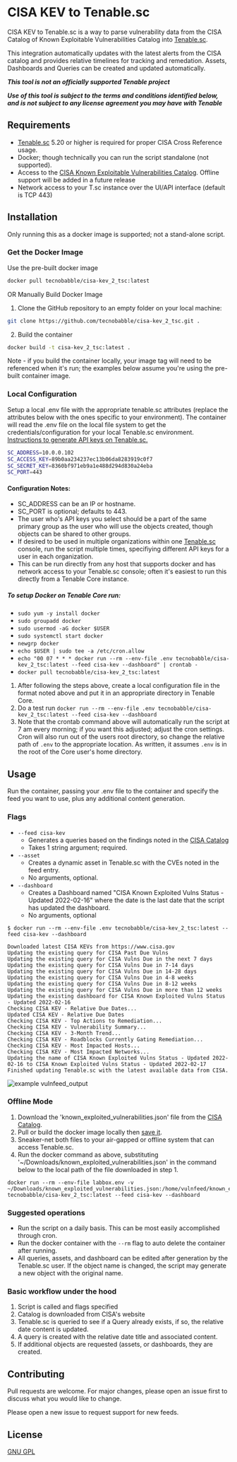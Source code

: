 
# CISA KEV to Tenable.sc

CISA KEV to Tenable.sc is a way to parse vulnerability data from the CISA Catalog of Known Exploitable Vulnerabilities Catalog into [Tenable.sc](https://www.tenable.com/products/tenable-sc).

This integration automatically updates with the latest alerts from the CISA catalog and provides relative timelines for tracking and remedation.  Assets, Dashboards and Queries can be created and updated automatically.

***This tool is not an officially supported Tenable project***

***Use of this tool is subject to the terms and conditions identified below, and is not subject to any license agreement you may have with Tenable***

## Requirements
* [Tenable.sc](https://www.tenable.com/products/tenable-sc) 5.20 or higher is required for proper CISA Cross Reference usage.
* Docker; though technically you can run the script standalone (not supported).
* Access to the [CISA Known Exploitable Vulnerabilities Catalog](https://www.cisa.gov/sites/default/files/feeds/known_exploited_vulnerabilities.json).  Offline support will be added in a future release
* Network access to your T.sc instance over the UI/API interface (default is TCP 443)

## Installation
Only running this as a docker image is supported; not a stand-alone script.

### Get the Docker Image

Use the pre-built docker image

```bash
docker pull tecnobabble/cisa-kev_2_tsc:latest
```

OR Manually Build Docker Image

1. Clone the GitHub repository to an empty folder on your local machine:
```bash
git clone https://github.com/tecnobabble/cisa-kev_2_tsc.git .
```
2. Build the container
```bash
docker build -t cisa-kev_2_tsc:latest .
```

Note - if you build the container locally, your image tag will need to be referenced when it's run; the examples below assume you're using the pre-built container image.

### Local Configuration
Setup a local .env file with the appropriate tenable.sc attributes (replace the attributes below with the ones specific to your environment). The container will read the .env file on the local file system to get the credentials/configuration for your local Tenable.sc environment. [Instructions to generate API keys on Tenable.sc.](https://docs.tenable.com/tenablesc/Content/GenerateAPIKey.htm)

```bash
SC_ADDRESS=10.0.0.102
SC_ACCESS_KEY=89b0aa234237ec13b06da8283919c0f7
SC_SECRET_KEY=8360bf971eb9a1e488d294d830a24eba
SC_PORT=443
```


#### Configuration Notes:
* SC_ADDRESS can be an IP or hostname.
* SC_PORT is optional; defaults to 443.
* The user who's API keys you select should be a part of the same primary group as the user who will use the objects created, though objects can be shared to other groups. 
* If desired to be used in multiple organizations within one [Tenable.sc](https://www.tenable.com/products/tenable-sc) console, run the script multiple times, specifiying different API keys for a user in each organization.
* This can be run directly from any host that supports docker and has network access to your Tenable.sc console; often it's easiest to run this directly from a Tenable Core instance.

##### To setup Docker on Tenable Core run:
* `sudo yum -y install docker`
* `sudo groupadd docker`
* `sudo usermod -aG docker $USER`
* `sudo systemctl start docker`
* `newgrp docker`
* `echo $USER | sudo tee -a /etc/cron.allow`
* `echo "00 07 * * * docker run --rm --env-file .env tecnobabble/cisa-kev_2_tsc:latest --feed cisa-kev --dashboard" | crontab -`
* `docker pull tecnobabble/cisa-kev_2_tsc:latest`

1. After following the steps above, create a local configuration file in the format noted above and put it in an appropriate directory in Tenable Core. 
2. Do a test run `docker run --rm --env-file .env tecnobabble/cisa-kev_2_tsc:latest --feed cisa-kev --dashboard`
3. Note that the crontab command above will automatically run the script at 7 am every morning; if you want this adjusted; adjust the cron settings.  Cron will also run out of the users root directory, so change the relative path of `.env` to the appropriate location. As written, it assumes `.env` is in the root of the Core user's home directory.

## Usage

Run the container, passing your .env file to the container and specify the feed you want to use, plus any additional content generation.

### Flags
 - `--feed cisa-kev`
	 - Generates a queries based on the findings noted in the [CISA Catalog](https://www.cisa.gov/known-exploited-vulnerabilities-catalog)
	 - Takes 1 string argument; required.  
 -  `--asset`
	 - Creates a dynamic asset in Tenable.sc with the CVEs noted in the feed entry.
	 - No arguments, optional.
 - `--dashboard`
    - Creates a Dashboard named "CISA Known Exploited Vulns Status - Updated 2022-02-16" where the date is the last date that the script has updated the dashboard.
    - No arguments, optional
	 
```
$ docker run --rm --env-file .env tecnobabble/cisa-kev_2_tsc:latest --feed cisa-kev --dashboard

Downloaded latest CISA KEVs from https://www.cisa.gov
Updating the existing query for CISA Past Due Vulns
Updating the existing query for CISA Vulns Due in the next 7 days
Updating the existing query for CISA Vulns Due in 7-14 days
Updating the existing query for CISA Vulns Due in 14-28 days
Updating the existing query for CISA Vulns Due in 4-8 weeks
Updating the existing query for CISA Vulns Due in 8-12 weeks
Updating the existing query for CISA Vulns Due in more than 12 weeks
Updating the existing dashboard for CISA Known Exploited Vulns Status - Updated 2022-02-16
Checking CISA KEV - Relative Due Dates...
Updated CISA KEV - Relative Due Dates
Checking CISA KEV - Top Actions to Remediation...
Checking CISA KEV - Vulnerability Summary...
Checking CISA KEV - 3-Month Trend...
Checking CISA KEV - Roadblocks Currently Gating Remediation...
Checking CISA KEV - Most Impacted Hosts...
Checking CISA KEV - Most Impacted Networks...
Updating the name of CISA Known Exploited Vulns Status - Updated 2022-02-16 to CISA Known Exploited Vulns Status - Updated 2022-02-17
Finished updating Tenable.sc with the latest available data from CISA.
```
![example vulnfeed_output](https://res.cloudinary.com/salted-security/image/upload/v1645112723/Github/cisa-kev-dashboard_krzshz.png)

### Offline Mode
1. Download the 'known_exploited_vulnerabilities.json' file from the [CISA Catalog](https://www.cisa.gov/known-exploited-vulnerabilities-catalog).  
2. Pull or build the docker image locally then [save it](https://docs.docker.com/engine/reference/commandline/save/).
3. Sneaker-net both files to your air-gapped or offline system that can access Tenable.sc.  
4. Run the docker command as above, substituting '~/Downloads/known_exploited_vulnerabilities.json' in the command below to the local path of the file downloaded in step 1.

```
docker run --rm --env-file labbox.env -v ~/Downloads/known_exploited_vulnerabilities.json:/home/vulnfeed/known_exploited_vulnerabilities.json tecnobabble/cisa-kev_2_tsc:latest --feed cisa-kev --dashboard
```

### Suggested operations
* Run the script on a daily basis.  This can be most easily accomplished through cron.
* Run the docker container with the `--rm` flag to auto delete the container after running.
* All queries, assets, and dashboard can be edited after generation by the Tenable.sc user.  If the object name is changed, the script may generate a new object with the original name.

### Basic workflow under the hood
1. Script is called and flags specified
2. Catalog is downloaded from CISA's website
3. Tenable.sc is queried to see if a Query already exists, if so, the relative date content is updated.
6. A query is created with the relative date title and associated content.
7. If additional objects are requested (assets, or dashboards, they are created.

## Contributing
Pull requests are welcome. For major changes, please open an issue first to discuss what you would like to change.

Please open a new issue to request support for new feeds.

## License
[GNU GPL](https://choosealicense.com/licenses/gpl-3.0/)
